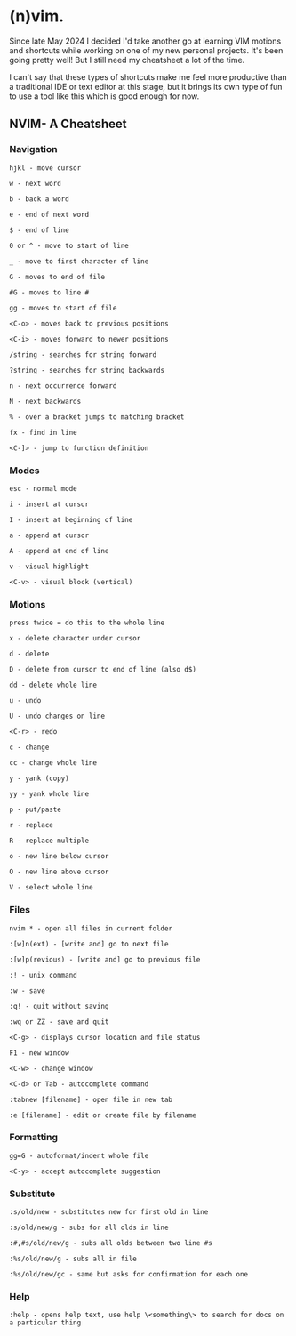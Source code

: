 # (n)vim.

Since late May 2024 I decided I'd take another go at learning VIM motions and shortcuts while working on one of my new personal projects. It's been going pretty well! But I still need my cheatsheet a lot of the time.

I can't say that these types of shortcuts make me feel more productive than a traditional IDE or text editor at this stage, but it brings its own type of fun to use a tool like this which is good enough for now.

## NVIM- A Cheatsheet

### **Navigation**

`hjkl - move cursor`

`w - next word`

`b - back a word`

`e - end of next word`

`$ - end of line`

`0 or ^ - move to start of line`

`_ - move to first character of line`

`G - moves to end of file`

`#G - moves to line #`

`gg - moves to start of file`

`<C-o> - moves back to previous positions`

`<C-i> - moves forward to newer positions`

`/string - searches for string forward`

`?string - searches for string backwards`

`n - next occurrence forward`

`N - next backwards`

`% - over a bracket jumps to matching bracket`

`fx - find in line`

`<C-]> - jump to function definition`

### **Modes**

`esc - normal mode`

`i - insert at cursor`

`I - insert at beginning of line`

`a - append at cursor`

`A - append at end of line`

`v - visual highlight`

`<C-v> - visual block (vertical)`

### **Motions**

`press twice = do this to the whole line`

`x - delete character under cursor`

`d - delete`

`D - delete from cursor to end of line (also d$)`

`dd - delete whole line`

`u - undo`

`U - undo changes on line`

`<C-r> - redo`

`c - change`

`cc - change whole line`

`y - yank (copy)`

`yy - yank whole line`

`p - put/paste`

`r - replace`

`R - replace multiple`

`o - new line below cursor`

`O - new line above cursor`

`V - select whole line`

### **Files**

`nvim * - open all files in current folder`

`:[w]n(ext) - [write and] go to next file`

`:[w]p(revious) - [write and] go to previous file`

`:! - unix command`

`:w - save`

`:q! - quit without saving`

`:wq or ZZ - save and quit`

`<C-g> - displays cursor location and file status`

`F1 - new window`

`<C-w> - change window`

`<C-d> or Tab - autocomplete command`

`:tabnew [filename] - open file in new tab`

`:e [filename] - edit or create file by filename`

### **Formatting**

`gg=G - autoformat/indent whole file`

`<C-y> - accept autocomplete suggestion`

### **Substitute**

`:s/old/new - substitutes new for first old in line`

`:s/old/new/g - subs for all olds in line`

`:#,#s/old/new/g - subs all olds between two line #s`

`:%s/old/new/g - subs all in file`

`:%s/old/new/gc - same but asks for confirmation for each one`

### **Help**

`:help - opens help text, use help \<something\> to search for docs on a particular thing`


